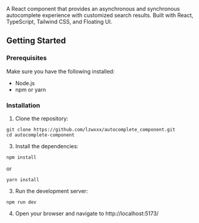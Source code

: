 A React component that provides an asynchronous and synchronous autocomplete experience with customized search results. Built with React, TypeScript, Tailwind CSS, and Floating UI.

## Getting Started

### Prerequisites
Make sure you have the following installed:
* Node.js
* npm or yarn


### Installation
1. Clone the repository:
```
git clone https://github.com/lzwxxx/autocomplete_component.git
cd autocomplete-component
```

3. Install the dependencies:
```
npm install
```
or 
```
yarn install
```
3. Run the development server:
```
npm run dev
```
4. Open your browser and navigate to http://localhost:5173/
